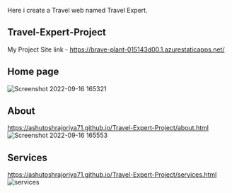 Here i create a Travel web named Travel Expert. 

## Travel-Expert-Project
My Project Site link - https://brave-plant-015143d00.1.azurestaticapps.net/

## Home page
![Screenshot 2022-09-16 165321](https://user-images.githubusercontent.com/109854678/190628312-03c9bacc-3349-47eb-ad2c-ebaf9b4d3b14.png)
## About
https://ashutoshrajoriya71.github.io/Travel-Expert-Project/about.html
![Screenshot 2022-09-16 165553](https://user-images.githubusercontent.com/109854678/190628954-df4a22b8-af99-4602-b34c-0d087f3ff1c4.png)
## Services
https://ashutoshrajoriya71.github.io/Travel-Expert-Project/services.html
![services](https://user-images.githubusercontent.com/109854678/190630004-af40a608-5bc5-4056-88cc-dbda0c4c70ce.png)
